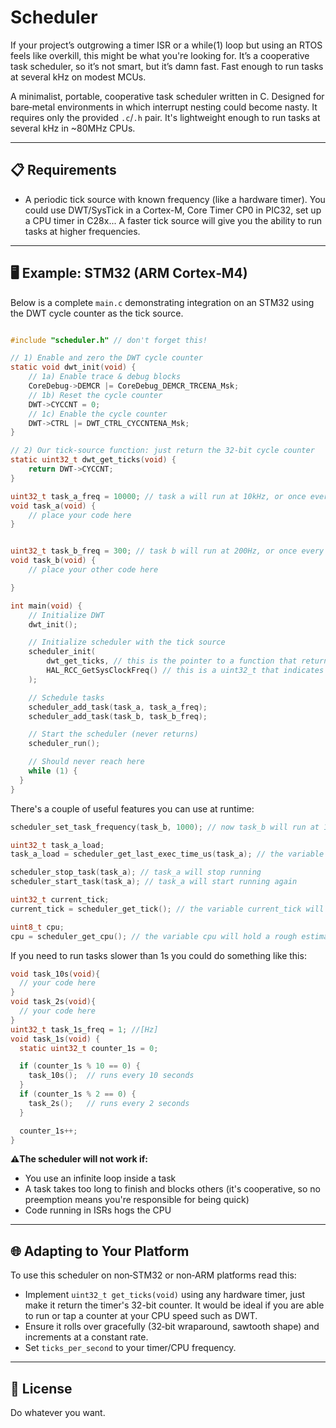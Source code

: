 # Scheduler

If your project’s outgrowing a timer ISR or a while(1) loop but using an RTOS feels like overkill, this might be what you're looking for. It’s a cooperative task scheduler, so it’s not smart, but it’s damn fast. Fast enough to run tasks at several kHz on modest MCUs.

A minimalist, portable, cooperative task scheduler written in C. Designed for bare‑metal environments in which interrupt nesting could become nasty.
It requires only the provided `.c`/`.h` pair. It's lightweight enough to run tasks at several kHz in ~80MHz CPUs.

---

## 📋 Requirements

* A periodic tick source with known frequency (like a hardware timer). You could use DWT/SysTick in a Cortex-M, Core Timer CP0 in PIC32, set up a CPU timer in C28x... A faster tick source will give you the ability to run tasks at higher frequencies.

---

## 🖥️ Example: STM32 (ARM Cortex‑M4)

Below is a complete `main.c` demonstrating integration on an STM32 using the DWT cycle counter as the tick source.

```c

#include "scheduler.h" // don't forget this!

// 1) Enable and zero the DWT cycle counter
static void dwt_init(void) {
    // 1a) Enable trace & debug blocks
    CoreDebug->DEMCR |= CoreDebug_DEMCR_TRCENA_Msk;
    // 1b) Reset the cycle counter
    DWT->CYCCNT = 0;
    // 1c) Enable the cycle counter
    DWT->CTRL |= DWT_CTRL_CYCCNTENA_Msk;
}

// 2) Our tick‐source function: just return the 32‑bit cycle counter
static uint32_t dwt_get_ticks(void) {
    return DWT->CYCCNT;
}

uint32_t task_a_freq = 10000; // task a will run at 10kHz, or once every 100us
void task_a(void) {
    // place your code here
}


uint32_t task_b_freq = 300; // task b will run at 200Hz, or once every 5000us
void task_b(void) {
    // place your other code here

}

int main(void) {
    // Initialize DWT
    dwt_init();

    // Initialize scheduler with the tick source
    scheduler_init(
        dwt_get_ticks, // this is the pointer to a function that returns a uint32_t (always increasing counter)
        HAL_RCC_GetSysClockFreq() // this is a uint32_t that indicates the number of ticks generated per second by your tick source
    );

    // Schedule tasks
    scheduler_add_task(task_a, task_a_freq);
    scheduler_add_task(task_b, task_b_freq);

    // Start the scheduler (never returns)
    scheduler_run();

    // Should never reach here
    while (1) {
  }
}
```

There's a couple of useful features you can use at runtime:
```c
scheduler_set_task_frequency(task_b, 1000); // now task_b will run at 1kHz

uint32_t task_a_load;
task_a_load = scheduler_get_last_exec_time_us(task_a); // the variable task_a_load will hold the amount of microseconds that took task_a to be completed the last time it ran

scheduler_stop_task(task_a); // task_a will stop running
scheduler_start_task(task_a); // task_a will start running again

uint32_t current_tick;
current_tick = scheduler_get_tick(); // the variable current_tick will hold the current tick of the scheduler at the time of calling the function.

uint8_t cpu;
cpu = scheduler_get_cpu(); // the variable cpu will hold a rough estimate of the current cpu load.

```

If you need to run tasks slower than 1s you could do something like this:

```c
void task_10s(void){
  // your code here
}
void task_2s(void){
  // your code here
}
uint32_t task_1s_freq = 1; //[Hz]
void task_1s(void) {
  static uint32_t counter_1s = 0;

  if (counter_1s % 10 == 0) {
    task_10s();  // runs every 10 seconds
  }
  if (counter_1s % 2 == 0) {
    task_2s();   // runs every 2 seconds
  }

  counter_1s++;
}
```

**⚠️The scheduler will not work if:**
- You use an infinite loop inside a task
- A task takes too long to finish and blocks others (it's cooperative, so no preemption means you're responsible for being quick)
- Code running in ISRs hogs the CPU
---

## 🌐 Adapting to Your Platform

To use this scheduler on non‑STM32 or non‑ARM platforms read this:
   * Implement `uint32_t get_ticks(void)` using any hardware timer, just make it return the timer's 32-bit counter. It would be ideal if you are able to run or tap a counter at your CPU speed such as DWT.
   * Ensure it rolls over gracefully (32‑bit wraparound, sawtooth shape) and increments at a constant rate.
   * Set `ticks_per_second` to your timer/CPU frequency.
---

## 📄 License

Do whatever you want.
